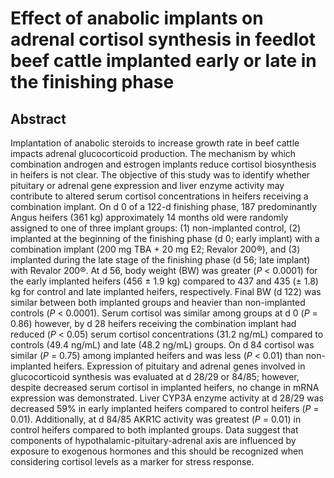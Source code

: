 # Effect of anabolic implants on adrenal cortisol synthesis in feedlot beef cattle implanted early or late in the finishing phase

## Abstract

Implantation of anabolic steroids to increase growth rate in beef cattle impacts adrenal glucocorticoid production. The mechanism by which combination androgen and estrogen implants reduce cortisol biosynthesis in heifers is not clear. The objective of this study was to identify whether pituitary or adrenal gene expression and liver enzyme activity may contribute to altered serum cortisol concentrations in heifers receiving a combination implant. On d 0 of a 122-d finishing phase, 187 predominantly Angus heifers (361 kg) approximately 14 months old were randomly assigned to one of three implant groups: (1) non-implanted control, (2) implanted at the beginning of the finishing phase (d 0; early implant) with a combination implant (200 mg TBA + 20 mg E2; Revalor 200®), and (3) implanted during the late stage of the finishing phase (d 56; late implant) with Revalor 200®. At d 56, body weight (BW) was greater (_P_ &lt; 0.0001) for the early implanted heifers (456 ± 1.9 kg) compared to 437 and 435 (± 1.8) kg for control and late implanted heifers, respectively. Final BW (d 122) was similar between both implanted groups and heavier than non-implanted controls (_P_ &lt; 0.0001). Serum cortisol was similar among groups at d 0 (_P_ = 0.86) however, by d 28 heifers receiving the combination implant had reduced (_P_ &lt; 0.05) serum cortisol concentrations (31.2 ng/mL) compared to controls (49.4 ng/mL) and late (48.2 ng/mL) groups. On d 84 cortisol was similar (_P_ = 0.75) among implanted heifers and was less (_P_ &lt; 0.01) than non-implanted heifers. Expression of pituitary and adrenal genes involved in glucocorticoid synthesis was evaluated at d 28/29 or 84/85; however, despite decreased serum cortisol in implanted heifers, no change in mRNA expression was demonstrated. Liver CYP3A enzyme activity at d 28/29 was decreased 59% in early implanted heifers compared to control heifers (_P_ = 0.01). Additionally, at d 84/85 AKR1C activity was greatest (_P_ = 0.01) in control heifers compared to both implanted groups. Data suggest that components of hypothalamic-pituitary-adrenal axis are influenced by exposure to exogenous hormones and this should be recognized when considering cortisol levels as a marker for stress response.
